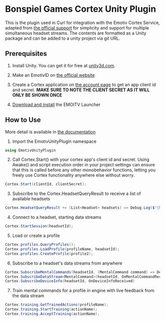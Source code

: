 # Bonspiel Games Cortex Unity Plugin

This is the plugin used in Curl for integration with the Emotiv Cortex Service, adapted from [the official support](https://github.com/Emotiv/unity-plugin) for simplicity and support for multiple simultaneous headset streams. The contents are formatted as a Unity package and can be added to a unity project via git URL.

## Prerequisites
1. Install Unity. You can get it for free at [unity3d.com](https://unity3d.com/get-unity/download).

2. Make an EmotivID on [the official website](https://emotiv.com)

3. Create a Cortex application on [the account page](https://emotiv.com/my-account/cortex-apps/) to get an app client id and secret.
**MAKE SURE TO NOTE THE CLIENT SECRET AS IT WILL ONLY BE SHOWN ONCE**

4. [Download and install](https://www.emotiv.com/emotiv-launcher/#download) the EMOITV Launcher

## How to Use
More detail is available in [the documentation](https://bonspiel-games.gitbook.io/cortex-unity-plugin//)

1. Import the EmotivUnityPlugin namespace
```cs
using EmotivUnityPlugin
```

2. Call Cortex.Start() with your cortex app's client id and secret. Using Awake() and script execution order in your project settings can ensure that this is called before any other monobehavior functions, letting you freely use Cortex functionality anywhere else without worry.
```cs
Cortex.Start(clientId, clientSecret);
```

3. Subscribe to the Cortex.HeadsetQueryResult to receive a list of available headsets
```cs
Cortex.HeadsetQueryResult += (List<Headset> headsets) => Debug.Log($"{headsets.Count} headsets detected!");
```

4. Connect to a headset, starting data streams
```cs
Cortex.StartSession(headsetId);
```

5. Load or create a profile
```cs
Cortex.profiles.QueryProfiles();
Cortex.profiles.LoadProfile(profileName, headsetId);
Cortex.profiles.CreateProfile(profile2);
```

6. Subscribe to a headset's data streams from anywhere
```cs
Cortex.SubscribeMentalCommands(headsetId, (MentalCommand command) => Debug.Log(command));
Cortex.SubscribeDataStream<MentalCommand>(headsetId, OnMentalCommandReceived);
Cortex.SubscribeDeviceInfo(headsetId, OnDeviceInfoReceived)
```

7. Train mental commands for a profile in engine with live feedback from the data stream
```cs
Cortex.training.GetTrainedActions(profileName);
Cortex.training.StartTraining(actionName);
Cortex.training.AcceptTraining(actionName);
```